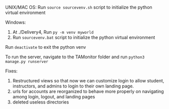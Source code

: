UNIX/MAC OS:
Run `source sourcevenv.sh` script to initialize the python virtual environment

Windows:
1. At ./Delivery4, Run `py -m venv myworld`
2. Run `sourcevenv.bat` script to initialize the python virtual environment

Run `deactivate` to exit the python venv

To run the server, navigate to the TAMonitor folder and run `python3 manage.py runserver`


Fixes:
1. Restructured views so that now we can customize login to allow student, instructors, and admins to login to their own landing page.
2. urls for accounts are reorganized to behave more properly on navigating among login, logout, and landing pages
3. deleted useless directories
